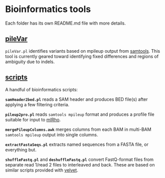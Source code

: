 Bioinformatics tools
====================

Each folder has its own README.md file with more details.

[pileVar](https://github.com/douglasgscofield/bioinfo/tree/master/pileVar)
-------

`pileVar.pl` identifies variants based on mpileup output from
[samtools](http://samtools.sourcefourge.net).  This tool is currently geared
toward identifying fixed differences and regions of ambiguity due to indels.


[scripts](https://github.com/douglasgscofield/bioinfo/tree/master/scripts)
-------

A handful of bioinformatics scripts:

**`samHeader2bed.pl`** reads a SAM header and produces BED file(s) after applying a few filtering criteria.

**`pileup2pro.pl`** reads `samtools mpileup` format and produces a profile file suitable for input to
[mlRho][].

**`mergePileupColumns.awk`** merges columns from each BAM in multi-BAM `samtools mpileup` output into single columns.

**`extractFastaSeqs.pl`** extracts named sequences from a FASTA file, or everything but.

**`shuffleFastq.pl`** and **`deshuffleFastq.pl`** convert FastQ-format files from separate read 1/read 2 files to interleaved and back.  These are based on similar scripts provided with [velvet][].

[mlRho]:  http://guanine.evolbio.mpg.de/mlRho

[velvet]: http://www.ebi.ac.uk/~zerbino/velvet
